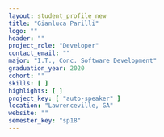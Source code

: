 ```yaml
---
layout: student_profile_new
title: "Gianluca Parilli"
logo: ""
header: ""
project_role: "Developer"
contact_email: ""
major: "I.T., Conc. Software Development"
graduation_year: 2020
cohort: ""
skills: [ ]
highlights: [ ]
project_key: [ "auto-speaker" ]
location: "Lawrenceville, GA"
website: ""
semester_key: "sp18"
---
```

